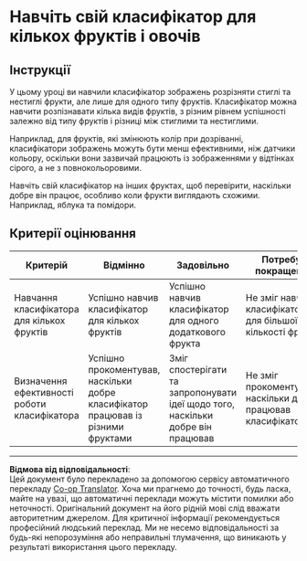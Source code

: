 <!--
CO_OP_TRANSLATOR_METADATA:
{
  "original_hash": "e74eb2fc7cc3b81916b52e957802f182",
  "translation_date": "2025-08-28T15:50:49+00:00",
  "source_file": "4-manufacturing/lessons/1-train-fruit-detector/assignment.md",
  "language_code": "uk"
}
-->
# Навчіть свій класифікатор для кількох фруктів і овочів

## Інструкції

У цьому уроці ви навчили класифікатор зображень розрізняти стиглі та нестиглі фрукти, але лише для одного типу фруктів. Класифікатор можна навчити розпізнавати кілька видів фруктів, з різним рівнем успішності залежно від типу фруктів і різниці між стиглими та нестиглими.

Наприклад, для фруктів, які змінюють колір при дозріванні, класифікатори зображень можуть бути менш ефективними, ніж датчики кольору, оскільки вони зазвичай працюють із зображеннями у відтінках сірого, а не з повнокольоровими.

Навчіть свій класифікатор на інших фруктах, щоб перевірити, наскільки добре він працює, особливо коли фрукти виглядають схожими. Наприклад, яблука та помідори.

## Критерії оцінювання

| Критерій | Відмінно | Задовільно | Потребує покращення |
| -------- | -------- | ---------- | ------------------- |
| Навчання класифікатора для кількох фруктів | Успішно навчив класифікатор для кількох фруктів | Успішно навчив класифікатор для одного додаткового фрукта | Не зміг навчити класифікатор для більшої кількості фруктів |
| Визначення ефективності роботи класифікатора | Успішно прокоментував, наскільки добре класифікатор працював із різними фруктами | Зміг спостерігати та запропонувати ідеї щодо того, наскільки добре він працював | Не зміг прокоментувати, наскільки добре працював класифікатор |

---

**Відмова від відповідальності**:  
Цей документ було перекладено за допомогою сервісу автоматичного перекладу [Co-op Translator](https://github.com/Azure/co-op-translator). Хоча ми прагнемо до точності, будь ласка, майте на увазі, що автоматичні переклади можуть містити помилки або неточності. Оригінальний документ на його рідній мові слід вважати авторитетним джерелом. Для критичної інформації рекомендується професійний людський переклад. Ми не несемо відповідальності за будь-які непорозуміння або неправильні тлумачення, що виникають у результаті використання цього перекладу.